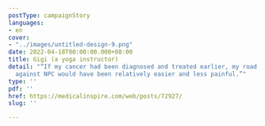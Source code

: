 ```yaml
---
postType: campaignStory
languages:
- en
cover:
- "../images/untitled-design-9.png"
date: 2022-04-18T00:00:00.000+08:00
title: Gigi (a yoga instructor)
detail: "“If my cancer had been diagnosed and treated earlier, my road in fighting
  against NPC would have been relatively easier and less painful.”"
type: ''
pdf: ''
href: https://medicalinspire.com/web/posts/72927/
slug: ''

---
```

